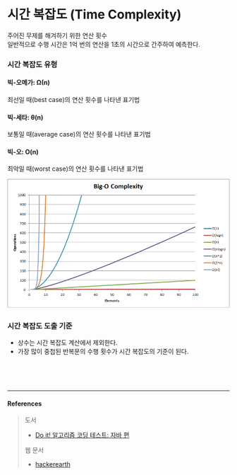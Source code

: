 # 시간 복잡도 (Time Complexity)

주어진 무제를 해겨하기 위한 연산 횟수  
일반적으로 수행 시간은 1억 번의 연산을 1초의 시간으로 간주하여 예측한다.

### 시간 복잡도 유형

#### 빅-오메가: Ω(n)

최선일 때(best case)의 연산 횟수를 나타낸 표기법

#### 빅-세타: θ(n)

보통일 때(average case)의 연산 횟수를 나타낸 표기법

#### 빅-오: O(n)

최악일 때(worst case)의 연산 횟수를 나타낸 표기법

![빅-오 시간 복잡도 그래프](images/IMG_timecomplexity_01.png)

### 시간 복잡도 도출 기준

- 상수는 시간 복잡도 계산에서 제외한다.
- 가장 많이 중첩된 반복문의 수행 횟수가 시간 복잡도의 기준이 된다.

<br><br><br><hr>
#### References

> 도서
> - [Do it! 알고리즘 코딩 테스트: 자바 편](http://www.kyobobook.co.kr/product/detailViewKor.laf?ejkGb=KOR&mallGb=KOR&barcode=9791163033448&orderClick=LEA&Kc=)
> 
> 웹 문서
> - [hackerearth](https://www.hackerearth.com/practice/notes/big-o-cheatsheet-series-data-structures-and-algorithms-with-thier-complexities-1/)